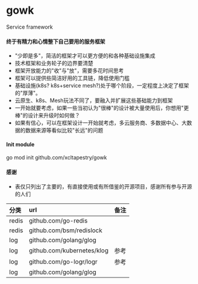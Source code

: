 # gowk
Service framework

#### 终于有精力和心情整下自己要用的服务框架

 - "少即是多"，简洁的框架才可以更方便的和各种基础设施集成
 - 技术框架和业务轮子的边界要清楚
 - 框架开放能力的"收"与"放"，需要多花时间思考
 - 框架可以提供些简洁好用的工具链，降低使用门槛
 - 基础设施(k8s? k8s+service mesh?)处于哪个阶段，一定程度上决定了框架的"厚薄"。
 - 云原生、k8s、Mesh玩法不同了，要融入并扩展这些基础能力到框架
 - 一开始就要考虑，如果一些当初认为"很棒"的设计被大量使用后，你想用"更棒"的设计来升级时如何做？
 - 如果有信心，可以在框架设计一开始就考虑，多云服务商、多数据中心、大数据的数据来源等看似比较"长远"的问题


#### Init module
  go mod init github.com/xcltapestry/gowk


#### 感谢
 - 表仅只列出了主要的，有直接使用或有所借鉴的开源项目，感谢所有参与开源的人们
  
| 分类 |  url | 备注 |
| :---- | :---- | :---- | 
| redis | github.com/go-redis | |
| redis | github.com/bsm/redislock |  |
| log |  github.com/golang/glog |  |
| log |  github.com/kubernetes/klog | 参考 |
| log |  github.com/go-logr/logr | 参考 |
| log | github.com/golang/glog |   |

